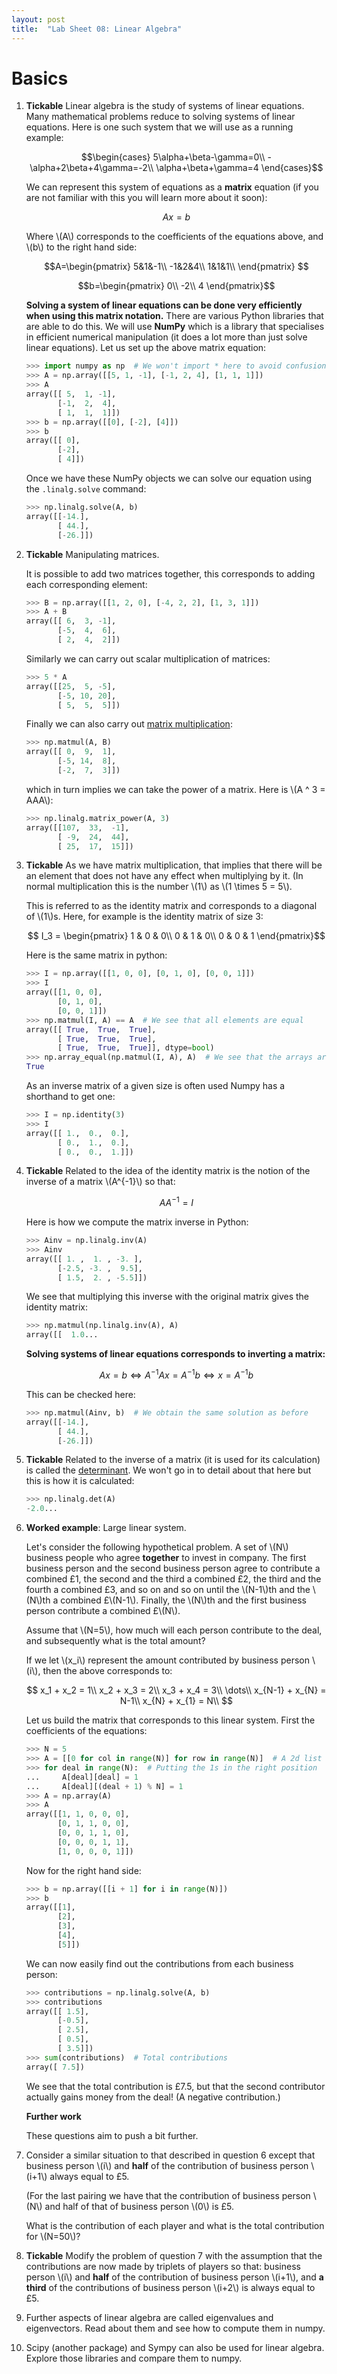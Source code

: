 ```yaml
---
layout: post
title:  "Lab Sheet 08: Linear Algebra"
---
```


# Basics

1. **Tickable** Linear algebra is the study of systems of linear equations. Many
   mathematical problems reduce to solving systems of linear equations. Here is
   one such system that we will use as a running example:

   $$\begin{cases}
   5\alpha+\beta-\gamma=0\\
   -\alpha+2\beta+4\gamma=-2\\
   \alpha+\beta+\gamma=4
   \end{cases}$$

   We can represent this system of equations as a **matrix** equation (if you
   are not familiar with this you will learn more about it soon):

   $$Ax=b$$

   Where \\(A\\) corresponds to the coefficients of the equations above, and
   \\(b\\) to the right hand side:

   $$A=\begin{pmatrix}
   5&1&-1\\
   -1&2&4\\
   1&1&1\\
   \end{pmatrix}
   $$

   $$b=\begin{pmatrix}
   0\\
   -2\\
   4
   \end{pmatrix}$$

   **Solving a system of linear equations can be done very efficiently when
   using this matrix notation.** There are various Python libraries that are
   able to do this. We will use **NumPy** which is a library that specialises in
   efficient numerical manipulation (it does a lot more than just solve linear
   equations). Let us set up the above matrix equation:

   ```python
   >>> import numpy as np  # We won't import * here to avoid confusion
   >>> A = np.array([[5, 1, -1], [-1, 2, 4], [1, 1, 1]])
   >>> A
   array([[ 5,  1, -1],
          [-1,  2,  4],
          [ 1,  1,  1]])
   >>> b = np.array([[0], [-2], [4]])
   >>> b
   array([[ 0],
          [-2],
          [ 4]])

   ```

   Once we have these NumPy objects we can solve our equation using the
   `.linalg.solve` command:

   ```python
   >>> np.linalg.solve(A, b)
   array([[-14.],
          [ 44.],
          [-26.]])

   ```

2. **Tickable** Manipulating matrices.

   It is possible to add two matrices together, this corresponds to adding each
   corresponding element:

   ```python
   >>> B = np.array([[1, 2, 0], [-4, 2, 2], [1, 3, 1]])
   >>> A + B
   array([[ 6,  3, -1],
          [-5,  4,  6],
          [ 2,  4,  2]])

   ```

   Similarly we can carry out scalar multiplication of matrices:

   ```python
   >>> 5 * A
   array([[25,  5, -5],
          [-5, 10, 20],
          [ 5,  5,  5]])

   ```

   Finally we can also carry out [matrix
   multiplication](https://en.wikipedia.org/wiki/Matrix_multiplication):

   ```python
   >>> np.matmul(A, B)
   array([[ 0,  9,  1],
          [-5, 14,  8],
          [-2,  7,  3]])

   ```

   which in turn implies we can take the power of a matrix. Here is
   \\(A ^ 3 = AAA\\):

   ```python
   >>> np.linalg.matrix_power(A, 3)
   array([[107,  33,  -1],
          [ -9,  24,  44],
          [ 25,  17,  15]])

   ```

3. **Tickable** As we have matrix multiplication, that implies that there will
   be an element that does not have any effect when multiplying by it. (In normal
   multiplication this is the number \\(1\\) as \\(1 \times 5 = 5\\).

   This is referred to as the identity matrix and corresponds to a diagonal of
   \\(1\\)s. Here, for example is the identity matrix of size 3:

   $$
   I_3 = \begin{pmatrix}
   1 & 0 & 0\\
   0 & 1 & 0\\
   0 & 0 & 1
   \end{pmatrix}$$

   Here is the same matrix in python:

   ```python
   >>> I = np.array([[1, 0, 0], [0, 1, 0], [0, 0, 1]])
   >>> I
   array([[1, 0, 0],
          [0, 1, 0],
          [0, 0, 1]])
   >>> np.matmul(I, A) == A  # We see that all elements are equal
   array([[ True,  True,  True],
          [ True,  True,  True],
          [ True,  True,  True]], dtype=bool)
   >>> np.array_equal(np.matmul(I, A), A)  # We see that the arrays are equal
   True

   ```

   As an inverse matrix of a given size is often used Numpy has a shorthand to
   get one:

   ```python
   >>> I = np.identity(3)
   >>> I
   array([[ 1.,  0.,  0.],
          [ 0.,  1.,  0.],
          [ 0.,  0.,  1.]])

   ```

4. **Tickable** Related to the idea of the identity matrix is the notion of the
   inverse of a matrix \\(A^{-1}\\) so that:

   $$AA^{-1}=I$$

   Here is how we compute the matrix inverse in Python:

   ```python
   >>> Ainv = np.linalg.inv(A)
   >>> Ainv
   array([[ 1. ,  1. , -3. ],
          [-2.5, -3. ,  9.5],
          [ 1.5,  2. , -5.5]])

   ```

   We see that multiplying this inverse with the original matrix gives the
   identity matrix:

   ```python
   >>> np.matmul(np.linalg.inv(A), A)
   array([[  1.0...

   ```

   **Solving systems of linear equations corresponds to inverting a matrix:**

   $$Ax=b \Leftrightarrow A^{-1}Ax=A^{-1}b \Leftrightarrow x = A^{-1}b$$

   This can be checked here:

   ```python
   >>> np.matmul(Ainv, b)  # We obtain the same solution as before
   array([[-14.],
          [ 44.],
          [-26.]])

   ```

5. **Tickable** Related to the inverse of a matrix (it is used for its
   calculation) is called the
   [determinant](https://en.wikipedia.org/wiki/Determinant). We won't go in to
   detail about that here but this is how it is calculated:

   ```python
   >>> np.linalg.det(A)
   -2.0...

   ```

6. **Worked example**: Large linear system.

   Let's consider the following hypothetical problem. A set of \\(N\\) business
   people who agree **together** to invest in company. The first business person
   and the second business person agree to contribute a combined £1, the second
   and the third a combined £2, the third and the fourth a combined £3, and so
   on and so on until the \\(N-1\\)th and the \\(N\\)th a combined £\\(N-1\\).
   Finally, the \\(N\\)th and the first business person contribute a combined
   £\\(N\\).

   Assume that \\(N=5\\), how much will each person contribute to the deal, and
   subsequently what is the total amount?

   If we let \\(x_i\\) represent the amount contributed by business person
   \\(i\\), then the above corresponds to:

   $$
   x_1 + x_2 = 1\\
   x_2 + x_3 = 2\\
   x_3 + x_4 = 3\\
   \dots\\
   x_{N-1} + x_{N} = N-1\\
   x_{N} + x_{1} = N\\
   $$

   Let us build the matrix that corresponds to this linear system. First the
   coefficients of the equations:

   ```python
   >>> N = 5
   >>> A = [[0 for col in range(N)] for row in range(N)]  # A 2d list of 0
   >>> for deal in range(N):  # Putting the 1s in the right position
   ...     A[deal][deal] = 1
   ...     A[deal][(deal + 1) % N] = 1
   >>> A = np.array(A)
   >>> A
   array([[1, 1, 0, 0, 0],
          [0, 1, 1, 0, 0],
          [0, 0, 1, 1, 0],
          [0, 0, 0, 1, 1],
          [1, 0, 0, 0, 1]])

   ```

   Now for the right hand side:

   ```python
   >>> b = np.array([[i + 1] for i in range(N)])
   >>> b
   array([[1],
          [2],
          [3],
          [4],
          [5]])

   ```

   We can now easily find out the contributions from each business person:

   ```python
   >>> contributions = np.linalg.solve(A, b)
   >>> contributions
   array([[ 1.5],
          [-0.5],
          [ 2.5],
          [ 0.5],
          [ 3.5]])
   >>> sum(contributions)  # Total contributions
   array([ 7.5])

   ```

   We see that the total contribution is £7.5, but that the second contributor
   actually gains money from the deal! (A negative contribution.)

   **Further work**

   These questions aim to push a bit further.

7. Consider a similar situation to that described in question 6 except that
   business person \\(i\\) and **half** of the contribution of business person
   \\(i+1\\) always equal to £5.

   (For the last pairing we have that the contribution of business person
   \\(N\\) and half of that of business person \\(0\\) is £5.

   What is the contribution of each player and what is the total contribution
   for \\(N=50\\)?

8. **Tickable** Modify the problem of question 7 with the assumption that the
   contributions are now made by triplets of players so that:
   business person \\(i\\) and **half** of the contribution of business person
   \\(i+1\\), and **a third** of the contributions of business person \\(i+2\\)
   is always equal to £5.

9. Further aspects of linear algebra are called eigenvalues and eigenvectors.
   Read about them and see how to compute them in numpy.

10. Scipy (another package) and Sympy can also be used for linear algebra.
    Explore those libraries and compare them to numpy.
